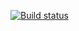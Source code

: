 [![Build status](https://ci.appveyor.com/api/projects/status/vjp0mjy7t1ywyy8r?svg=true)](https://ci.appveyor.com/project/Poriadinsky/ajs-regular)